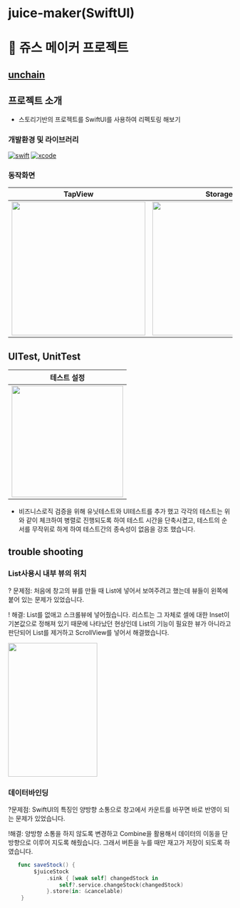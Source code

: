 # juice-maker(SwiftUI)

# :tropical_drink: 쥬스 메이커 프로젝트

## [unchain](https://github.com/unchain123)
 
## 프로젝트 소개
- 스토리기반의 프로젝트를 SwiftUI를 사용하여 리펙토링 해보기

### 개발환경 및 라이브러리
[![swift](https://img.shields.io/badge/swift-5.6-orange)]()
[![xcode](https://img.shields.io/badge/Xcode-13.3-blue)]()

### 동작화면


| TapView| Storage | Alert |
|:--------: | :--------: | :--------: |
| <img src = "https://i.imgur.com/dR0DPYJ.gif" height=300, width= 300> | <img src = "https://i.imgur.com/RxLOknP.gif" height=300, width= 300> | <img src = "https://i.imgur.com/uDsN9Ro.gif" height=300, width= 300> |

## UITest, UnitTest
| 테스트 설정|
| :--------: |
|<img src = "https://i.imgur.com/O1gzT40.png" width=250>|


- 비즈니스로직 검증을 위해 유닛테스트와 UI테스트를 추가 했고 각각의 테스트는 위와 같이 체크하여 병렬로 진행되도록 하여 테스트 시간을 단축시켰고, 테스트의 순서를 무작위로 하게 하여 테스트간의 종속성이 없음을 강조 했습니다.


## trouble shooting
### List사용시 내부 뷰의 위치

? 문제점: 처음에 창고의 뷰를 만들 때 List에 넣어서 보여주려고 했는데 뷰들이 왼쪽에 붙어 있는 문제가 있었습니다.

! 해결: List를 없애고 스크롤뷰에 넣어줬습니다. 리스트는 그 자체로 셀에 대한 Inset이 기본값으로 정해져 있기 때문에 나타났던 현상인데 List의 기능이 필요한 뷰가 아니라고 판단되어 List를 제거하고 ScrollView를 넣어서 해결했습니다.

<img src = "https://i.imgur.com/gks0kw6.png" width=200, height=300>

### 데이터바인딩

?문제점: SwiftUI의 특징인 양방향 소통으로 창고에서 카운트를 바꾸면 바로 반영이 되는 문제가 있었습니다.

!해결: 양방향 소통을 하지 않도록 변경하고 Combine을 활용해서 데이터의 이동을 단방향으로 이루어 지도록 해줬습니다. 그래서 버튼을 누를 때만 재고가 저장이 되도록 하였습니다.

```swift
   func saveStock() {
        $juiceStock
            .sink { [weak self] changedStock in
                self?.service.changeStock(changedStock)
            }.store(in: &cancelable)
    }
```

